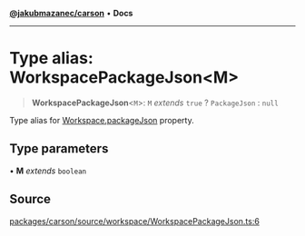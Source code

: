 [**@jakubmazanec/carson**](../README.md) • **Docs**

---

# Type alias: WorkspacePackageJson\<M\>

> **WorkspacePackageJson**\<`M`\>: `M` _extends_ `true` ? `PackageJson` : `null`

Type alias for [Workspace.packageJson](../classes/Workspace.md#packagejson) property.

## Type parameters

• **M** _extends_ `boolean`

## Source

[packages/carson/source/workspace/WorkspacePackageJson.ts:6](https://github.com/jakubmazanec/js-tools/blob/7be96c9bc335915647cfe729050b17fe2580309a/packages/carson/source/workspace/WorkspacePackageJson.ts#L6)
